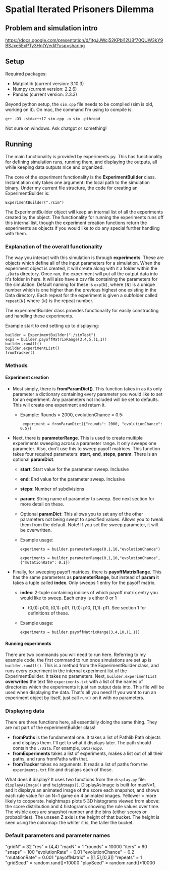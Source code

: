 # Spatial Iterated Prisoners Dilemma
## Problem and simulation intro
https://docs.google.com/presentation/d/1tgJJWcj52KPbl12UBf70QUW3kY9BSJxe5ExPTy3HqtY/edit?usp=sharing

## Setup
Required packages:
- Matplotlib (current version: 3.10.3)
- Numpy (current version: 2.2.6)
- Pandas (current version: 2.3.3)

Beyond python setup, the ```sim.cpp``` file needs to be compiled (sim is old, working on it). On mac, the command I'm using to compile is:

```g++ -O3 -std=c++17 sim.cpp -o sim -pthread```

Not sure on windows. Ask chatgpt or something!

## Running
The main functionality is provided by experiments.py. This has functionality for defining simulation runs, running them, and displaying the outputs, all while keeping data outputs nice and organized.

The core of the experiment functionality is the **ExperimentBuilder** class. Instantiation only takes one argument: the local path to the simulation binary. Under my current file structure, the code for creating an ExperimentBuilder is:

```ExperimentBuilder("./sim")```

The ExperimentBuilder object will keep an internal list of all the experiments created by the object. 
The functionality for running the experiments runs off this internal list, though the experiment creation functions return the experiments as objects if you would like to do any special further handling with them.

### Explanation of the overall functionality
The way you interact with this simulation is through **experiments**. These are objects which define all of the input parameters for a simulation. When the experiment object is created, it will create along with it a folder within the ```./Data``` directory. Once ran, the experiment will put all the output data into it's folder in here. It will also have a csv file containing the parameters for the simulation. Default naming for these is ```exp[N]```, where ```[N]``` is a unique number which is one higher than the previous highest one existing in the Data directory. Each repeat for the experiment is given a subfolder called ```repeat[N]``` where ```[N]``` is the repeat number.

The experimentBuilder class provides functionality for easily constructing and handling these experiments.

Example start to end setting up to displaying:
```
builder = ExperimentBuilder("./simTest")
exps = builder.payoffMatrixRange(3,4,5,(1,1))
builder.runAll()
builder.experimentList()
fromTracker()
```

### Methods
#### Experiment creation
- Most simply, there is **fromParamDict()**. This function takes in as its only parameter a dictionary containing every parameter you would like to set for an experiment. Any parameters not included will be set to defaults. This will create one experiment and return it.
  - Example: Rounds = 2000, evolutionChance = 0.5:
    
    ``` experiment = fromParamDict({"rounds": 2000, "evolutionChance": 0.5})```
- Next, there is **parameterRange**. This is used to create multiple experiments sweeping across a parameter range. It only sweeps one parameter. Also, don't use this to sweep payoff matrices.
  This function takes four required parameters: **start**, **end**, **steps**, **param**. There is an optional **paramDict**.
  - **start**: Start value for the parameter sweep. Inclusive
  - **end**: End value for the parameter sweep. Inclusive
  - **steps**: Number of subdivisions
  - **param**: String name of parameter to sweep. See next section for more detail on these.
  - Optional **paramDict**: This allows you to set any of the other parameters not being swept to specified values. Allows you to tweak them from the default. Note! If you set the sweep parameter, it will be overwritten.
  - Example usage:

      ```experiments = builder.parameterRange(0,1,10,"evolutionChance")```

      ```experiments = builder.parameterRange(0,1,10,"evolutionChance", {"mutationRate": 0.1})```

- Finally, for sweeping payoff matrices, there is **payoffMatrixRange**. This has the same parameters as **parameterRange**, but instead of **param** it takes a tuple called **index**. Only sweeps 1 entry for the payoff matrix.
  - **index**: 2-tuple containing indices of which payoff matrix entry you would like to sweep. Each entry is either 0 or 1
    - (0,0): p00, (0,1): p01, (1,0): p10, (1,1): p11. See section 1 for definitions of these.
  - Example usage: 

      ```experiments = builder.payoffMatrixRange(3,4,10,(1,1))```
#### Running experiments
There are two commands you will need to run here. Referring to my example code, the first command to run once simulations are set up is ```builder.runAll()```. This is a method from the ExperimentBuilder class, and runs every experiment in the internal experiment list of the ExperimentBuilder. It takes no parameters. Next, ```builder.experimentList``` **overwrites** the text file ```experiments.txt``` with a list of the names of directories which the experiments it just ran output data into. This file will be used when displaying the data. That's all you need! If you want to run an experiment object by itself, just call ```run()``` on it with no parameters.

### Displaying data
There are three functions here, all essentially doing the same thing. They are not part of the experimentBuilder class!
- **fromPaths** is the fundamental one. It takes a list of Pathlib Path objects and displays them. I'll get to what it displays later. The path should contain the ```./Data```. For example, ```Data/exp0```. 
- **fromExperiments** takes a list of experiments, makes a list out of all their paths, and runs fromPaths with that.
- **fromTracker** takes no arguments. It reads a list of paths from the ```experiments.txt``` file and displays each of those.

What does it display? It uses two functions from the ```display.py``` file: ```displayAsImage()``` and ```heightmaps()```. DisplayAsImage is built for maxN=1, and it displays an animated image of the score each snapshot, and shows each rule value for an N=1 game on 4 animated images. Yellower = more likely to cooperate. heightmaps plots 5 3D histograms viewed from above: the score distribution and 4 histograms showing the rule values over time. The visible axes are snapshot number and the bins (either scores or probabilities). The unseen Z axis is the height of that bucket. The height is seen using the colormap: the whiter it is, the taller the bucket.

### Default parameters and parameter names
"gridN" = 32
"res" = (4,4)
"maxN" = 1
"rounds" = 10000
"iters" = 60
"snaps" = 100
"evolutionRate" = 0.01
"evolutionChance" = 0.2
"mutationRate" = 0.001
"payoffMatrix" = [[1,5],[0,3]]
"repeats" = 1
"gridSeed" = random.rand()*10000
"playSeed" = random.rand()*10000
